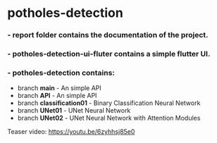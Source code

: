 # potholes-detection

### - report folder contains the documentation of the project.
### - potholes-detection-ui-fluter contains a simple flutter UI.
### - potholes-detection contains:
- branch **main** - An simple API
- branch **API** - An simple API
- branch **classification01** - Binary Classification Neural Network
- branch **UNet01** - UNet Neural Network
- branch **UNet02** - UNet Neural Network with Attention Modules

Teaser video: https://youtu.be/6zyhhsj85e0
